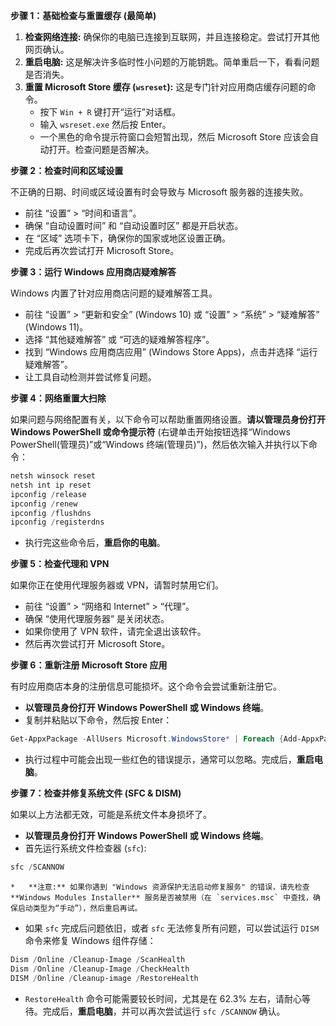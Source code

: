 
**步骤 1：基础检查与重置缓存 (最简单)**

1.  **检查网络连接:** 确保你的电脑已连接到互联网，并且连接稳定。尝试打开其他网页确认。
2.  **重启电脑:** 这是解决许多临时性小问题的万能钥匙。简单重启一下，看看问题是否消失。
3.  **重置 Microsoft Store 缓存 (`wsreset`):** 这是专门针对应用商店缓存问题的命令。
    *   按下 `Win + R` 键打开“运行”对话框。
    *   输入 `wsreset.exe` 然后按 Enter。
    *   一个黑色的命令提示符窗口会短暂出现，然后 Microsoft Store 应该会自动打开。检查问题是否解决。

**步骤 2：检查时间和区域设置**

不正确的日期、时间或区域设置有时会导致与 Microsoft 服务器的连接失败。

*   前往 “设置” > “时间和语言”。
*   确保 “自动设置时间” 和 “自动设置时区” 都是开启状态。
*   在 “区域” 选项卡下，确保你的国家或地区设置正确。
*   完成后再次尝试打开 Microsoft Store。

**步骤 3：运行 Windows 应用商店疑难解答**

Windows 内置了针对应用商店问题的疑难解答工具。

*   前往 “设置” > “更新和安全” (Windows 10) 或 “设置” > “系统” > “疑难解答” (Windows 11)。
*   选择 “其他疑难解答” 或 “可选的疑难解答程序”。
*   找到 “Windows 应用商店应用” (Windows Store Apps)，点击并选择 “运行疑难解答”。
*   让工具自动检测并尝试修复问题。

**步骤 4：网络重置大扫除**

如果问题与网络配置有关，以下命令可以帮助重置网络设置。**请以管理员身份打开 Windows PowerShell 或命令提示符** (右键单击开始按钮选择“Windows PowerShell(管理员)”或“Windows 终端(管理员)”)，然后依次输入并执行以下命令：

```powershell
netsh winsock reset
netsh int ip reset
ipconfig /release
ipconfig /renew
ipconfig /flushdns
ipconfig /registerdns
```

*   执行完这些命令后，**重启你的电脑**。

**步骤 5：检查代理和 VPN**

如果你正在使用代理服务器或 VPN，请暂时禁用它们。

*   前往 “设置” > “网络和 Internet” > “代理”。
*   确保 “使用代理服务器” 是关闭状态。
*   如果你使用了 VPN 软件，请完全退出该软件。
*   然后再次尝试打开 Microsoft Store。

**步骤 6：重新注册 Microsoft Store 应用**

有时应用商店本身的注册信息可能损坏。这个命令会尝试重新注册它。

*   **以管理员身份打开 Windows PowerShell 或 Windows 终端**。
*   复制并粘贴以下命令，然后按 Enter：

```powershell
Get-AppxPackage -AllUsers Microsoft.WindowsStore* | Foreach {Add-AppxPackage -DisableDevelopmentMode -Register "$($_.InstallLocation)\AppXManifest.xml"}
```

*   执行过程中可能会出现一些红色的错误提示，通常可以忽略。完成后，**重启电脑**。

**步骤 7：检查并修复系统文件 (SFC & DISM)**

如果以上方法都无效，可能是系统文件本身损坏了。

*   **以管理员身份打开 Windows PowerShell 或 Windows 终端**。
*   首先运行系统文件检查器 (`sfc`):

```powershell
sfc /SCANNOW
```

	*   **注意:** 如果你遇到 "Windows 资源保护无法启动修复服务" 的错误，请先检查 **Windows Modules Installer** 服务是否被禁用（在 `services.msc` 中查找，确保启动类型为“手动”），然后重启再试。
*   如果 `sfc` 完成后问题依旧，或者 `sfc` 无法修复所有问题，可以尝试运行 `DISM` 命令来修复 Windows 组件存储：

```powershell
Dism /Online /Cleanup-Image /ScanHealth
Dism /Online /Cleanup-Image /CheckHealth
DISM /Online /Cleanup-image /RestoreHealth
```

*   `RestoreHealth` 命令可能需要较长时间，尤其是在 62.3% 左右，请耐心等待。完成后，**重启电脑**，并可以再次尝试运行 `sfc /SCANNOW` 确认。